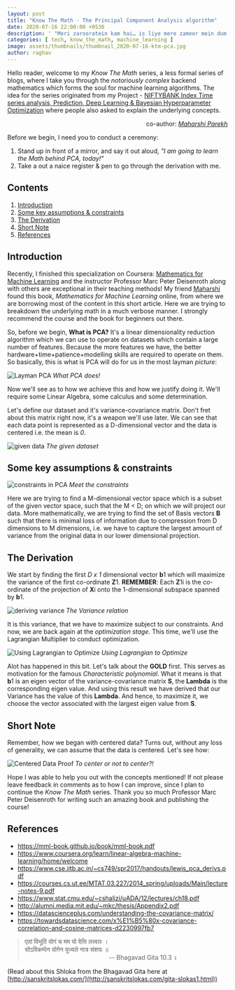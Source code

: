 ```yaml
---
layout: post
title: "Know The Math - The Principal Component Analysis algorithm"
date: 2020-07-16 22:00:00 +0530
description: ' "Meri zarooratein kam hai… is liye mere zameer mein dum hai" - Ajay Devgn from movie Singham '
categories: [ tech, know_the_math, machine_learning ]
image: assets/thumbnails/thumbnail_2020-07-16-ktm-pca.jpg
author: raghav
---
```


[site_link_for_portfolio_proj]: https://raghavsikaria.github.io/posts/2020-06-20-time-series-analysis-and-prediction
[pca_layman]: ../assets/post_imgs/2020-07-16-ktm-pca/pca_layman.png
[given_data]: ../assets/post_imgs/2020-07-16-ktm-pca/given_data.png
[pca_constraints]: ../assets/post_imgs/2020-07-16-ktm-pca/pca_constraints.png
[deriving_variance]: ../assets/post_imgs/2020-07-16-ktm-pca/deriving_variance.png
[optimization_using_lagrangian]: ../assets/post_imgs/2020-07-16-ktm-pca/optimization_using_lagrangian.png
[centered_data_proof]: ../assets/post_imgs/2020-07-16-ktm-pca/centered_data_proof.png
[coursera_course]: https://www.coursera.org/learn/linear-algebra-machine-learning/home/welcome
[maharshi_parekh]: https://www.linkedin.com/in/mgparekh/


Hello reader, welcome to my _Know The Math_ series, a less formal series of blogs, where I take you through the *notoriously complex* backend mathematics which forms the soul for machine learning algorithms. The idea for the series originated from my Project - [NIFTYBANK Index Time series analysis, Prediction, Deep Learning & Bayesian Hyperparameter Optimization][site_link_for_portfolio_proj] where people also asked to explain the underlying concepts.

<p style="text-align:right">co-author: <em><a href="https://www.linkedin.com/in/mgparekh/">Maharshi Parekh</a></em></p>

Before we begin, I need you to conduct a ceremony:

1. Stand up in front of a mirror, and say it out aloud, _"I am going to learn the Math behind PCA, today!"_
2. Take a out a naice register & pen to go through the derivation with me.

## Contents

1. [Introduction](#introduction)
2. [Some key assumptions & constraints](#some-key-assumptions--constraints)
3. [The Derivation](#the-derivation)
4. [Short Note](#short-note)
5. [References](#references)

## Introduction

Recently, I finished this specialization on Coursera: [Mathematics for Machine Learning][coursera_course] and the instructor Professor Marc Peter Deisenroth along with others are exceptional in their teaching methods! My friend [Maharshi][maharshi_parekh] found this book, _Mathematics for Machine Learning_ online, from where we are borrowing most of the content in this short article. Here we are trying to breakdown the underlying math in a much verbose manner. I strongly recommend the course and the book for beginners out there.

So, before we begin, **What is PCA?** It's a linear dimensionality reduction algorithm which we can use to operate on datasets which contain a large number of features. Because the more features we have, the better hardware+time+patience+modelling skills are required to operate on them. So basically, this is what is PCA will do for us in the most layman _picture_:

![Layman PCA][pca_layman]
*What PCA does!*

Now we'll see as to how we achieve this and how we justify doing it. We'll require some Linear Algebra, some calculus and some determination.

Let's define our dataset and it's variance-covariance matrix. Don't fret about this matrix right now, it's a weapon we'll use later. We can see that each data point is represented as a D-dimensional vector and the data is centered i.e. the mean is _0_.

![given data][given_data]
*The given dataset*

## Some key assumptions & constraints

![constraints in PCA][pca_constraints]
*Meet the constraints*

Here we are trying to find a M-dimensional vector space which is a subset of the given vector space, such that the M < D; on which we will project our data. More mathematically, we are trying to find the set of Basis vectors **B** such that there is minimal loss of information due to compression from D dimensions to M dimensions, i.e. we have to capture the largest amount of variance from the original data in our lower dimensional projection.

## The Derivation

We start by finding the first _D x 1_ dimensional vector **b**1 which will maximize the variance of the first co-ordinate **Z**1. 
**REMEMBER**: Each **Z**1i is the co-ordinate of the projection of **X**i onto the 1-dimensional subspace spanned by **b**1.

![deriving variance][deriving_variance]
*The Variance relation*

It is this variance, that we have to maximize subject to our constraints. And now, we are back again at the _optimization stage_. This time, we'll use the Lagrangian Multiplier to conduct optimization.

![Using Lagrangian to Optimize][optimization_using_lagrangian]
*Using Lagrangian to Optimize*

Alot has happened in this bit. Let's talk about the **GOLD** first. This serves as motivation for the famous _Characteristic polynomial_. What it means is that **b**1 is an eigen vector of the variance-covariance matrix **S**, the **Lambda** is the corresponding eigen value. And using this result we have derived that our Variance has the value of this **Lambda**. And hence, to maximize it, we choose the vector associated with the largest eigen value from **S**.

## Short Note

Remember, how we began with centered data? Turns out, without any loss of generality, we can assume that the data is centered. Let's see how:

![Centered Data Proof][centered_data_proof]
*To center or not to center?!*

Hope I was able to help you out with the concepts mentioned! If not please leave feedback in comments as to how I can improve, since I plan to continue the _Know The Math_ series. Thank you so much Professor Marc Peter Deisenroth for writing such an amazing book and publishing the course!

## References

+ <https://mml-book.github.io/book/mml-book.pdf>
+ <https://www.coursera.org/learn/linear-algebra-machine-learning/home/welcome>
+ <https://www.cse.iitb.ac.in/~cs749/spr2017/handouts/lewis_pca_derivs.pdf>
+ <https://courses.cs.ut.ee/MTAT.03.227/2014_spring/uploads/Main/lecture-notes-9.pdf>
+ <https://www.stat.cmu.edu/~cshalizi/uADA/12/lectures/ch18.pdf>
+ <http://alumni.media.mit.edu/~mkc/thesis/Appendix2.pdf>
+ <https://datascienceplus.com/understanding-the-covariance-matrix/>
+ <https://towardsdatascience.com/x%E1%B5%80x-covariance-correlation-and-cosine-matrices-d2230997fb7>

> एतां विभूतिं योगं च मम यो वेत्ति तत्त्वतः ।   
> सोऽविकम्पेन योगेन युज्यते नात्र संशयः ॥                  
> &nbsp;&nbsp;&nbsp;&nbsp;&nbsp;&nbsp;&nbsp;&nbsp;&nbsp;&nbsp;&nbsp;&nbsp;&nbsp;&nbsp;&nbsp;&nbsp;&nbsp;&nbsp;&nbsp;&nbsp;&nbsp;&nbsp;&nbsp;&nbsp;&nbsp;&nbsp;&nbsp;&nbsp;&nbsp;&nbsp;&nbsp;&nbsp;&nbsp;&nbsp;&nbsp;&nbsp;&nbsp;&nbsp;&nbsp;&nbsp;&nbsp;&nbsp;&nbsp;&nbsp;&nbsp;&nbsp;&nbsp;&nbsp;&nbsp;-- Bhagavad Gita 10.3 ॥

(Read about this Shloka from the Bhagavad Gita here at [http://sanskritslokas.com/](http://sanskritslokas.com/gita-slokas1.html))